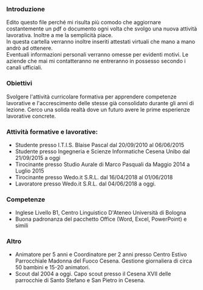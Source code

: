 ### Introduzione
Edito questo file perché mi risulta più comodo che aggiornare costantemente un pdf o documento ogni volta che svolgo una nuova attività lavorativa. Inoltre a me la semplicità piace.    
In questa cartella verranno inoltre inseriti attestati virtuali che mano a mano andrò ad ottenere.    
Eventuali informazioni personali verranno omesse per evidenti motivi. Le aziende che mai mi contatteranno ne entreranno in possesso secondo i canali ufficiali.

### Obiettivi
Svolgere l'attività curricolare formativa per apprendere competenze lavorative e
l'accrescimento delle stesse già consolidato durante gli anni di lezione. Cerco una solida
realtà dove un futuro avere le prime esperienze lavorative concrete.

### Attività formative e lavorative:
* Studente presso I.T.I.S. Blaise Pascal dal 20/09/2010 al 06/06/2015
* Studente presso Ingegneria e Scienze Informatiche Cesena Unibo dal 21/09/2015 a oggi
* Tirocinante presso Studio Aurale di Marco Pasquali da Maggio 2014 a Luglio 2015
* Tirocinante presso Wedo.it S.R.L. dal 16/04/2018 al 01/06/2018
* Lavoratore presso Wedo.it S.R.L. dal 04/06/2018 a oggi.

### Competenze
* Inglese Livello B1, Centro Linguistico D'Ateneo Università di Bologna
* Buona padronanza del pacchetto Office (Word, Excel, PowerPoint) e simili

### Altro
* Animatore per 5 anni e Coordinatore per 2 anni presso Centro Estivo Parrocchiale Madonna del Fuoco Cesena. Gestione giornaliera di circa 50 bambini e 15-20 animatori.
* Scout dal 2004 a oggi. Capo scout presso il Cesena XVII delle parrocchie di Santo Stefano e San Pietro in Cesena.
